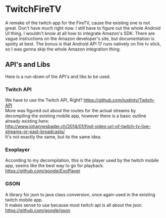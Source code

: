 # TwitchFireTV
A remake of the twitch app for the FireTV, cause the existing one is not great.
Don't have much right now. I still have to figure out the whole Android UI thing.
I wouldn't know at all how to integrate Amazon's SDK.
There are vague instructions on the Amazon developer's site, but documentation is spotty at best.
The bonus is that Android API 17 runs natively on fire tv stick, so I was gonna skip the whole Amazon integration thing.

## API's and Libs
Here is a run-down of the API's and libs to be used.

### Twitch API
We have to use the Twitch API, Right? https://github.com/justintv/Twitch-API<br>
More was figured out about the routes for the actual streams by decompiling the existing mobile app,
however there is a basic outline already existing here: <br>
http://www.johannesbader.ch/2014/01/find-video-url-of-twitch-tv-live-streams-or-past-broadcasts/ <br>
It's not exactly the same, but its the same idea.

### Exoplayer
According to my decompilation, this is the player used by the twitch mobile app, seems like the best way to go for playback.<br>
https://github.com/google/ExoPlayer

### GSON
A library for json to java class conversion, once again used in the existing twitch mobile app.<br>
It makes sense to use because most twitch api is all about the json.<br>
https://github.com/google/gson
